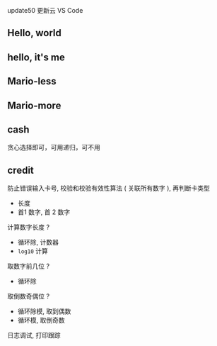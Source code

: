 update50 更新云 VS Code



## Hello, world

## hello, it's me



## Mario-less

## Mario-more



## cash

贪心选择即可，可用递归，可不用



## credit

防止错误输入卡号, 校验和校验有效性算法 ( 关联所有数字 ), 再判断卡类型

- 长度
- 首1 数字, 首 2 数字

计算数字长度 ? 

- 循环除, 计数器
- `log10` 计算

取数字前几位 ?

- 循环除

取倒数奇偶位 ?

- 循环除模, 取到偶数
- 循环模, 取倒奇数

日志调试, 打印跟踪